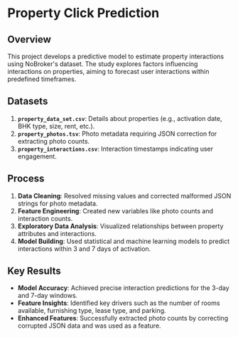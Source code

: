 # Property Click Prediction

## **Overview**  
This project develops a predictive model to estimate property interactions using NoBroker's dataset. The study explores factors influencing interactions on properties, aiming to forecast user interactions within predefined timeframes.  

## **Datasets**  
1. **`property_data_set.csv`**: Details about properties (e.g., activation date, BHK type, size, rent, etc.).  
2. **`property_photos.tsv`**: Photo metadata requiring JSON correction for extracting photo counts.  
3. **`property_interactions.csv`**: Interaction timestamps indicating user engagement.  

## **Process**  
1. **Data Cleaning**: Resolved missing values and corrected malformed JSON strings for photo metadata.  
2. **Feature Engineering**: Created new variables like photo counts and interaction counts.  
3. **Exploratory Data Analysis**: Visualized relationships between property attributes and interactions.  
4. **Model Building**: Used statistical and machine learning models to predict interactions within 3 and 7 days of activation.  

## **Key Results**  
- **Model Accuracy**: Achieved precise interaction predictions for the 3-day and 7-day windows.  
- **Feature Insights**: Identified key drivers such as the number of rooms available, furnishing type, lease type, and parking.  
- **Enhanced Features**: Successfully extracted photo counts by correcting corrupted JSON data and was used as a feature.  

